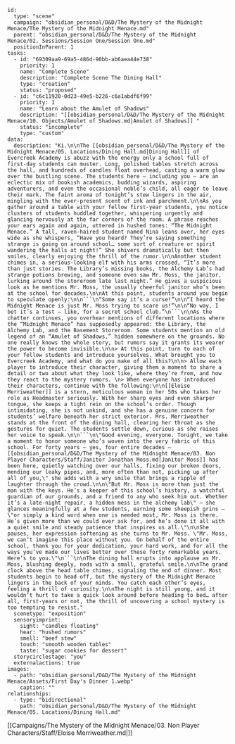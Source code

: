 
```RpgManager4
id: 
  type: "scene"
  campaign: "obsidian_personal/D&D/The Mystery of the Midnight Menace/The Mystery of the Midnight Menace.md"
  parent: "obsidian_personal/D&D/The Mystery of the Midnight Menace/02. Sessions/Session One/Session One.md"
  positionInParent: 1
tasks: 
  - id: "69309aa9-69a5-486d-90bb-ab6aea44e738"
    priority: 1
    name: "Complete Scene"
    description: "Complete Scene The Dining Hall"
    type: "creation"
    status: "proposed"
  - id: "c6c11920-0d23-49e5-b226-c6a1abdf6f99"
    priority: 1
    name: "Learn about the Amulet of Shadows"
    description: "[[obsidian_personal/D&D/The Mystery of the Midnight Menace/10. Objects/Amulet of Shadows.md|Amulet of Shadows]] "
    status: "incomplete"
    type: "custom"
data: 
  description: "Ki.\n\nThe [[obsidian_personal/D&D/The Mystery of the Midnight Menace/05. Locations/Dining Hall.md|Dining Hall]] of Evercreek Academy is abuzz with the energy only a school full of first-day students can muster. Long, polished tables stretch across the hall, and hundreds of candles float overhead, casting a warm glow over the bustling scene. The students here — including you — are an eclectic mix of bookish academics, budding wizards, aspiring adventurers, and even the occasional noble’s child, all eager to leave their mark. The faint aroma of tonight’s stew lingers in the air, mingling with the ever-present scent of ink and parchment.\n\nAs you gather around a table with your fellow first-year students, you notice clusters of students huddled together, whispering urgently and glancing nervously at the far corners of the room. A phrase reaches your ears again and again, uttered in hushed tones: “The Midnight Menace.” A tall, raven-haired student named Nina leans over, her eyes wide as she whispers, “Have you heard? They’re saying something strange is going on around school… some sort of creature or spirit wandering the halls at night!” She shivers dramatically but then smiles, clearly enjoying the thrill of the rumor.\n\nAnother student chimes in, a serious-looking elf with his arms crossed, “It’s more than just stories. The Library’s missing books, the Alchemy Lab’s had strange potions brewing, and someone even saw Mr. Moss, the janitor, lurking around the storeroom late last night.” He gives a suspicious look as he mentions Mr. Moss, the usually cheerful janitor who’s been at the school for decades.\n\nAt this point, students around you begin to speculate openly:\n\n```\n“Some say it’s a curse!”\n\n“I heard the Midnight Menace is just Mr. Moss trying to scare us!”\n\n“No way, I bet it’s a test — like, for a secret school club.”\n```\n\nAs the chatter continues, you overhear mentions of different locations where the “Midnight Menace” has supposedly appeared: the Library, the Alchemy Lab, and the Basement Storeroom. Some students mention an old legend of an “Amulet of Shadows,” hidden somewhere on the grounds. No one really knows the whole story, but rumors say it grants its wearer the power to become invisible.\n\n> At this point, turn to each of your fellow students and introduce yourselves. What brought you to Evercreek Academy, and what do you make of all this?\n\n> Allow each player to introduce their character, giving them a moment to share a detail or two about what they look like, where they’re from, and how they react to the mystery rumors. \n> When everyone has introduced their characters, continue with the following:\n\n[[Eloise Merriweather]] is a stern, meticulous woman in her 50s who takes her role as Headmaster seriously. With her sharp eyes and even sharper tongue, she keeps a tight rein on the school’s order. Though intimidating, she is not unkind, and she has a genuine concern for students’ welfare beneath her strict exterior. Mrs. Merriweather stands at the front of the dining hall, clearing her throat as she gestures for quiet. The students settle down, curious as she raises her voice to speak.\n\n```\n\"Good evening, everyone. Tonight, we take a moment to honor someone who’s woven into the very fabric of this school. For forty years — yes, four entire decades — [[obsidian_personal/D&D/The Mystery of the Midnight Menace/03. Non Player Characters/Staff/Janitor Jonathan Moss.md|Janitor Moss]] has been here, quietly watching over our halls, fixing our broken doors, mending our leaky pipes, and, more often than not, picking up after all of you,\" she adds with a wry smile that brings a ripple of laughter through the crowd.\n\n\"But Mr. Moss is more than just the man with the keys. He’s a keeper of this school’s history, a watchful guardian of our grounds, and a friend to any who seek him out. Whether it’s a late-night repair, a hidden mess in the alchemy lab\" — she glances meaningfully at a few students, earning some sheepish grins — \"or simply a kind word when one is needed most, Mr. Moss is there. He’s given more than we could ever ask for, and he’s done it all with a quiet smile and steady patience that inspires us all.\"\n\nShe pauses, her expression softening as she turns to Mr. Moss. \"Mr. Moss, we can’t imagine this place without you. On behalf of the entire school, thank you for your dedication, your hard work, and for all the ways you’ve made our lives better over these forty remarkable years. Here’s to you.\"\n```\n\nThe dining hall erupts into applause as Mr. Moss, blushing deeply, nods with a small, grateful smile.\n\nThe grand clock above the head table chimes, signaling the end of dinner. Most students begin to head off, but the mystery of the Midnight Menace lingers in the back of your minds. You catch each other’s eyes, feeling a thrill of curiosity.\n\nThe night is still young, and it wouldn’t hurt to take a quick look around before heading to bed… after all, first-years or not, the thrill of uncovering a school mystery is too tempting to resist."
  scenetype: "exposition"
  sensoryimprint: 
    sight: "candles floating"
    hear: "hushed rumors"
    smell: "beef stew"
    touch: "smooth wooden tables"
    taste: "sugar cookies for dessert"
  storycirclestage: "you"
  externalactions: true
images: 
  - path: "obsidian_personal/D&D/The Mystery of the Midnight Menace/Assets/First Day's Dinner 1.webp"
    caption: ""
relationships: 
  - type: "bidirectional"
    path: "obsidian_personal/D&D/The Mystery of the Midnight Menace/05. Locations/Dining Hall.md"
```





































































































































































































































































































































































































































































































































































































































































































































































































































































































































































































































































































































































































































































































































































































































































































































































































































































































































































































































































































































































































































































































































































































































































































































































































































































































































































































































































































































































































































































































































































































































































































































































































































































































































































































































































































































































































































































































































































































































































































































































































































































































































































































[[Campaigns/The Mystery of the Midnight Menace/03. Non Player Characters/Staff/Eloise Merriweather.md|]]